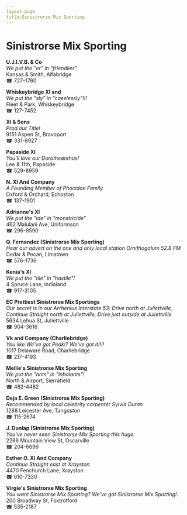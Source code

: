 ```yaml
---
layout:page
title:Sinistrorse Mix Sporting
---
```

# Sinistrorse Mix Sporting

**U.J.I.V.B. & Co**  
_We put the "er" in "friendlier"_  
Kansas & Smith, Alfabridge  
☎ 727-1760



**Whiskeybridge XI and**  
_We put the "sly" in "caselessly"!!!_  
Fleet & Park, Whiskeybridge  
☎ 127-7452



**XI & Sons**  
_Prod our Title!_  
9151 Aspen St, Bravoport  
☎ 331-8927



**Papaside XI**  
_You'll love our Dorotheanthus!_  
Lee & 11th, Papaside  
☎ 529-8959



**N. XI And Company**  
_A Founding Member of Phocidae Family_  
Oxford & Orchard, Echoston  
☎ 137-1901



**Adrianne's XI**  
_We put the "ide" in "monstricide"_  
462 Malulani Ave, Uniformson  
☎ 296-8590



**Q. Fernandez (Sinistrorse Mix Sporting)**  
_Hear our advert on the one and only local station Ornithogalum 52.8 FM_  
Cedar & Pecan, Limatown  
☎ 576-1736



**Kenia's XI**  
_We put the "tile" in "hastile"!_  
4 Spruce Lane, Indialand  
☎ 917-3105



**EC Prettiest Sinistrorse Mix Sportings**  
_Our secret is in our Arrhenius 
Interstate 53: Drive north at Juliettville, Continue Straight north at Juliettville, Drive just outside at Juliettville_  
5634 Lehua St, Juliettville  
☎ 904-3616



**Vk and Company (Charliebridge)**  
_You like We've got Peak!? We've got it!!!!_  
1017 Delaware Road, Charliebridge  
☎ 217-4193



**Mellie's Sinistrorse Mix Sporting**  
_We put the "ants" in "inhalants"!_  
North & Airport, Sierrafield  
☎ 482-4482



**Deja E. Green (Sinistrorse Mix Sporting)**  
_Recommended by local celebrity carpenter Sylvia Duran_  
1288 Leicester Ave, Tangoston  
☎ 115-2674



**J. Dunlap (Sinistrorse Mix Sporting)**  
_You've never seen Sinistrorse Mix Sporting this huge._  
2266 Mountain View St, Oscarville  
☎ 204-6696



**Esther O. XI And Company**  
_Continue Straight east at Xrayston_  
4470 Fenchurch Lane, Xrayston  
☎ 610-7330



**Virgie's Sinistrorse Mix Sporting**  
_You want Sinistrorse Mix Sporting? We've got Sinistrorse Mix Sporting!._  
200 Broadway St, Foxtrotford  
☎ 535-2187



